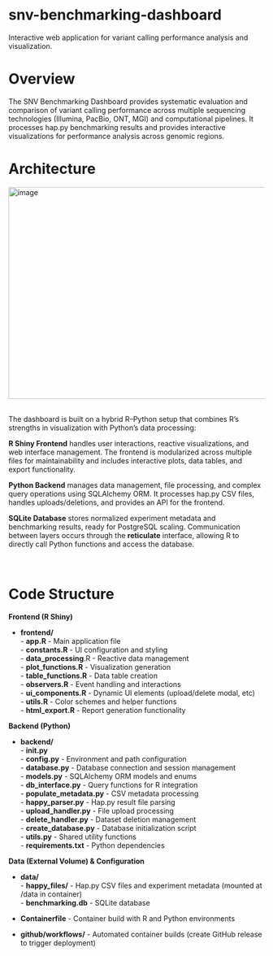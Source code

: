 # snv-benchmarking-dashboard
Interactive web application for variant calling performance analysis and visualization.
# Overview
The SNV Benchmarking Dashboard provides systematic evaluation and comparison of variant calling performance across multiple sequencing technologies (Illumina, PacBio, ONT, MGI) and computational pipelines. It processes hap.py benchmarking results and provides interactive visualizations for performance analysis across genomic regions.
# Architecture
<img width="716" height="417" alt="image" src="https://github.com/user-attachments/assets/19a7e2e8-26ee-482c-b18f-bc5c06ce4cf1" />

<br>The dashboard is built on a hybrid R–Python setup that combines R’s strengths in visualization with Python’s data processing:

**R Shiny Frontend** handles user interactions, reactive visualizations, and web interface management. The frontend is modularized across multiple files for maintainability and includes interactive plots, data tables, and export functionality.

**Python Backend** manages data management, file processing, and complex query operations using SQLAlchemy ORM. It processes hap.py CSV files, handles uploads/deletions, and provides an API for the frontend.

**SQLite Database** stores normalized experiment metadata and benchmarking results, ready for PostgreSQL scaling.
Communication between layers occurs through the **reticulate** interface, allowing R to directly call Python functions and access the database.


# <br> Code Structure

**Frontend (R Shiny)**

* **frontend/**
<br> - **app.R** - Main application file
<br> - **constants.R** - UI configuration and styling
<br> - **data_processing**.R - Reactive data management
<br> - **plot_functions.R** - Visualization generation
<br> - **table_functions.R** - Data table creation
<br> - **observers.R** - Event handling and interactions
<br> - **ui_components.R** - Dynamic UI elements (upload/delete modal, etc)
<br> - **utils.R** - Color schemes and helper functions
<br> - **html_export.R** - Report generation functionality

 **Backend (Python)**

* **backend/**
<br> - **__init__.py**
<br> - **config.py** - Environment and path configuration
<br> - **database.py** - Database connection and session management
<br> - **models.py** - SQLAlchemy ORM models and enums
<br> - **db_interface.py** - Query functions for R integration
<br> - **populate_metadata.py** - CSV metadata processing
<br> - **happy_parser.py** - Hap.py result file parsing
<br> - **upload_handler.py** - File upload processing
<br> - **delete_handler.py** - Dataset deletion management
<br> - **create_database.py** - Database initialization script
<br> - **utils.py** - Shared utility functions
<br> - **requirements.txt** - Python dependencies


 **Data (External Volume) & Configuration**

* **data/**
<br> - **happy_files/** - Hap.py CSV files and experiment metadata (mounted at /data in container)
<br> - **benchmarking.db** - SQLite database


* **Containerfile** - Container build with R and Python environments
* **github/workflows/** - Automated container builds (create GitHub release to trigger deployment)
